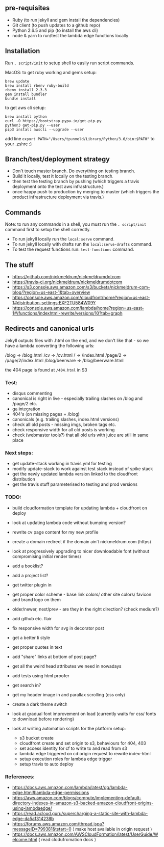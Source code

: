 ## pre-requisites

 * Ruby (to run jekyll and gem install the dependencies)
 * Git client (to push updates to a github repo)
 * Python 2.6.5 and pip (to install the aws cli)
 * node & yarn to run/test the lambda edge functions locally

## Installation

Run `. script/init` to setup shell to easily run script commands.

MacOS: to get ruby working and gems setup:
```
brew update
brew install rbenv ruby-build
rbenv install 2.3.3
gem install bundler
bundle install
```

to get aws cli setup:
```
brew install python
curl -O https://bootstrap.pypa.io/get-pip.py
python3 get-pip.py --user
pip3 install awscli --upgrade --user
```
add line
`export PATH="/Users/tpunmeld/Library/Python/3.6/bin:$PATH"`
to your .zshrc :)

## Branch/test/deployment strategy

 * Don't touch master branch. Do everything on testing branch.
 * Build it locally, test it locally on the testing branch.
 * then test the testing branch by pushing (which triggers a travis deployment onto the test aws infrastructure.)
 * once happy push to production by merging to master (which triggers the product infrastructure deployment via travis.)

## Commands

Note: to run any commands in a shell, you must run the `. script/init` command first to setup the shell correctly.

 * To run jekyll locally run the `local:serve` command.
 * To run jekyll locally with drafts run the `local:serve-drafts` command.
 * To test the request functions run: `test-functions` command.

## The stuff

 * https://github.com/nickmeldrum/nickmeldrumdotcom
 * https://travis-ci.org/nickmeldrum/nickmeldrumdotcom
 * https://s3.console.aws.amazon.com/s3/buckets/nickmeldrum-com-blog/?region=us-east-1&tab=overview
 * https://console.aws.amazon.com/cloudfront/home?region=us-east-1#distribution-settings:EXF2TU584W09Y
 * https://console.aws.amazon.com/lambda/home?region=us-east-1#/functions/indexhtml-rewrite/versions/10?tab=graph

## Redirects and canonical urls

Jekyll outputs files with .html on the end, and we don't like that - so we have a lambda converting the following urls:

/blog => /blog.html
/cv => /cv.html
/ => /index.html
/page/2 => /page/2/index.html
/blog/beerware => /blog/beerware.html

the 404 page is found at `/404.html` in S3

### Test:

 * disqus commenting
 * canonical is right in live - especially trailing slashes on /blog and /page/2 etc.
 * ga integration
 * 404's (on missing pages + /blog)
 * canonicals (e.g. trailing slashes, index.html versions)
 * check all old posts - missing imgs, broken tags etc.
 * check responsive width for all old posts is working
 * check (webmaster tools?) that all old urls with juice are still in same place

### Next steps:
 
 * get update-stack working in travis yml for testing
 * modify update-stack to work against test stack instead of spike stack
 * get the newly updated lambda version linked to the cloudfront distribution
 * get the travis stuff parameterised to testing and prod versions

### TODO:

 * build cloudformation template for updating lambda + cloudfront on deploy
 * look at updating lambda code without bumping version?
 * rewrite cv page content for my new profile
 * create a domain redirect if the domain ain't nickmeldrum.com (https)
 * look at progressively upgrading to nicer downloadable font (without compromising initial render times)
 * add a booklist?
 * add a project list?
 * get twitter plugin in
 * get proper color scheme - base link colors/ other site colors/ favicon and brand logo on them
 * older/newer, next/prev - are they in the right direction? (check medium?)
 * add github etc. flair
 * fix responsive width for svg in decorator post
 * get a better li style
 * get proper quotes in text
 * add "share" links at bottom of post page?
 * get all the weird head attributes we need in nowadays
 * add tests using html proofer
 * get search in?
 * get my header image in and parallax scrolling (css only)
 * create a dark theme switch
 * look at gradual font improvement on load (currently waits for css/ fonts to download before rendering)

 * look at writing automation scripts for the platform setup:
   * s3 bucket create
   * cloudfront create and set origin to s3, behaviours for 404, 403
   * set access identity for cf to write to and read from s3
   * lambda edge triggered on cd origin request to rewrite index-html
   * setup execution roles for lambda edge trigger
   * setup travis to auto deploy

### References:

 * https://docs.aws.amazon.com/lambda/latest/dg/lambda-edge.html#lambda-edge-permissions
 * https://aws.amazon.com/blogs/compute/implementing-default-directory-indexes-in-amazon-s3-backed-amazon-cloudfront-origins-using-lambdaedge/
 * https://read.acloud.guru/supercharging-a-static-site-with-lambda-edge-da5a1314238b
 * https://forums.aws.amazon.com/thread.jspa?messageID=799381&tstart=0 ( make host available in origin request )
 * https://docs.aws.amazon.com/AWSCloudFormation/latest/UserGuide/Welcome.html ( read clodufromation docs )
